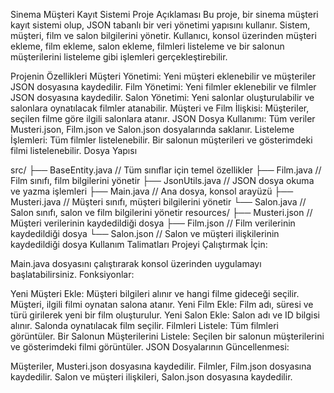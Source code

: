 Sinema Müşteri Kayıt Sistemi Proje Açıklaması Bu proje, bir sinema müşteri kayıt sistemi olup, JSON tabanlı bir veri yönetimi yapısını kullanır. Sistem, müşteri, film ve salon bilgilerini yönetir. Kullanıcı, konsol üzerinden müşteri ekleme, film ekleme, salon ekleme, filmleri listeleme ve bir salonun müşterilerini listeleme gibi işlemleri gerçekleştirebilir.

Projenin Özellikleri Müşteri Yönetimi: Yeni müşteri eklenebilir ve müşteriler JSON dosyasına kaydedilir. Film Yönetimi: Yeni filmler eklenebilir ve filmler JSON dosyasına kaydedilir. Salon Yönetimi: Yeni salonlar oluşturulabilir ve salonlara oynatılacak filmler atanabilir. Müşteri ve Film İlişkisi: Müşteriler, seçilen filme göre ilgili salonlara atanır. JSON Dosya Kullanımı: Tüm veriler Musteri.json, Film.json ve Salon.json dosyalarında saklanır. Listeleme İşlemleri: Tüm filmler listelenebilir. Bir salonun müşterileri ve gösterimdeki filmi listelenebilir. Dosya Yapısı

src/ ├── BaseEntity.java // Tüm sınıflar için temel özellikler ├── Film.java // Film sınıfı, film bilgilerini yönetir ├── JsonUtils.java // JSON dosya okuma ve yazma işlemleri ├── Main.java // Ana dosya, konsol arayüzü ├── Musteri.java // Müşteri sınıfı, müşteri bilgilerini yönetir └── Salon.java // Salon sınıfı, salon ve film bilgilerini yönetir resources/ ├── Musteri.json // Müşteri verilerinin kaydedildiği dosya ├── Film.json // Film verilerinin kaydedildiği dosya └── Salon.json // Salon ve müşteri ilişkilerinin kaydedildiği dosya Kullanım Talimatları Projeyi Çalıştırmak İçin:

Main.java dosyasını çalıştırarak konsol üzerinden uygulamayı başlatabilirsiniz. Fonksiyonlar:

Yeni Müşteri Ekle: Müşteri bilgileri alınır ve hangi filme gideceği seçilir. Müşteri, ilgili filmi oynatan salona atanır. Yeni Film Ekle: Film adı, süresi ve türü girilerek yeni bir film oluşturulur. Yeni Salon Ekle: Salon adı ve ID bilgisi alınır. Salonda oynatılacak film seçilir. Filmleri Listele: Tüm filmleri görüntüler. Bir Salonun Müşterilerini Listele: Seçilen bir salonun müşterilerini ve gösterimdeki filmi görüntüler. JSON Dosyalarının Güncellenmesi:

Müşteriler, Musteri.json dosyasına kaydedilir. Filmler, Film.json dosyasına kaydedilir. Salon ve müşteri ilişkileri, Salon.json dosyasına kaydedilir.
